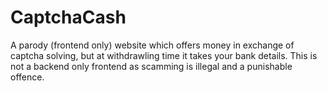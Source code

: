 # CaptchaCash
  A parody (frontend only) website which offers money in exchange of captcha solving, but at withdrawling time it takes your bank details. This is not a backend only frontend as scamming is illegal and a punishable offence.
